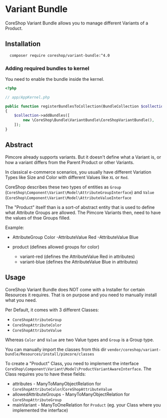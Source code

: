 #  Variant Bundle

CoreShop Variant Bundle allows you to manage different Variants of a Product.

## Installation
```bash
  composer require coreshop/variant-bundle:^4.0
```

### Adding required bundles to kernel
You need to enable the bundle inside the kernel.

```php
<?php

// app/AppKernel.php

public function registerBundlesToCollection(BundleCollection $collection)
{
    $collection->addBundles([
        new \CoreShop\Bundle\VariantBundle\CoreShopVariantBundle(),
    ]);
}
```

## Abstract
Pimcore already supports variants. But it doesn't define what a Variant is, or how a variant differs from the Parent Product or other Variants.

In classical e-commerce scenarios, you usually have different Variation Types like Size and Color with different Values like `XL` or `Red`.

CoreShop describes these two types of entities as `Group` (`CoreShop\Component\Variant\Model\AttributeGroupInterface`) and `Value` (`CoreShop\Component\Variant\Model\AttributeValueInterface`

The "Product" itself than is a sort-of abstract entity that is used to define what Attribute Groups are allowed. The Pimcore Variants then, need to have the values of thse Groups filled.

Example:

 - AttributeGroup Color
   -AttributeValue Red
   -AttributeValue Blue

 - product (defines allowed groups for color)
   - variant-red (defines the AttributeValue Red in attributes)
   - variant-blue (defines the AttributeValue Blue in attributes)

## Usage
CoreShop Variant Bundle does NOT come with a Installer for certain Resources it requires. That is on purpose and you need to manually install what you need.

Per Default, it comes with 3 different Classes:

 - `CoreShopAttributeGroup`
 - `CoreShopAttributeColor`
 - `CoreShopAttributeValue`

Whereas `Color` and `Value` are two Value types and `Group` is a Group type.

You can manually import the classes from this dir ```vendor/coreshop/variant-bundle/Resources/install/pimcore/classes```

To create a "Product" Class, you need to implement the interface ```CoreShop\Component\Variant\Model\ProductVariantAwareInterface```. The Class requires you to have these fields:

 - attributes - ManyToManyObjectRelation for `CoreShopAttributeColor`/`CoreShopAttributeValue`
 - allowedAttributeGroups - ManyToManyObjectRelation for `CoreShopAttributeGroup`
 - mainVariant - ManyToOneRelation for `Product` (eg. your Class where you implemented the interface)

